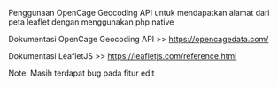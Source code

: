 Penggunaan OpenCage Geocoding API untuk mendapatkan alamat dari peta leaflet dengan menggunakan php native

Dokumentasi OpenCage Geocoding API >> https://opencagedata.com/

Dokumentasi LeafletJS >> https://leafletjs.com/reference.html

Note: Masih terdapat bug pada fitur edit

